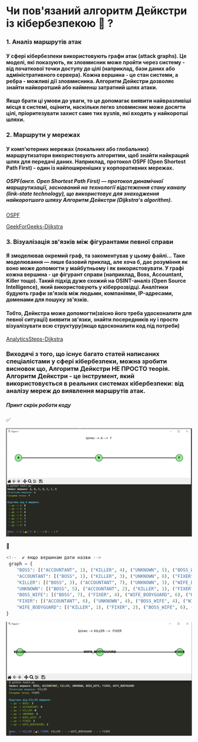 # Чи пов'язаний алгоритм Дейкстри із кібербезпекою 👀 ?

### 1. Аналіз маршрутів атак

#### У сфері кібербезпеки використовують графи атак (attack graphs). Це моделі, які показують, як зловмисник може пройти через систему - від початкової точки доступу до цілі (наприклад, бази даних або адміністративного сервера). Кожна вершина - це стан системи, а ребра - можливі дії зловмисника. Алгоритм Дейкстри дозволяє знайти найкоротший або найменш затратний шлях атаки.

#### Якщо брати ці умови до уваги, то це допомагає виявити найвразливіші місця в системі, оцінити, наскільки легко зловмисник може досягти цілі, пріоритезувати захист саме тих вузлів, які входять у найкоротші шляхи.


### 2. Маршрути у мережах

#### У комп'ютерних мережах (локальних або глобальних) маршрутизатори використовують алгоритми, щоб знайти найкращий шлях для передачі даних. Наприклад, протокол OSPF (Open Shortest Path First) - один із найпоширеніших у корпоративних мережах.


##### OSPF(англ. Open Shortest Path First) — протокол динамічної маршрутизації, заснований на технології відстеження стану каналу (link-state technology), що використовує для знаходження найкоротшого шляху Алгоритм Дейкстри (Dijkstra's algorithm).

[OSPF](https://uk.wikipedia.org/wiki/OSPF)

[GeekForGeeks-Dijkstra](https://www.geeksforgeeks.org/applications-of-dijkstras-shortest-path-algorithm/)


### 3. Візуалізація зв'язків між фігурантами певної справи

#### Я змоделював окремий граф, та закоментував у цьому файлі... Таке моделювання — лише базовий приклад, але хоча б, дає розуміння як воно може допомогти у майбутньому і як використовувати. У графі кожна вершина - це фігурант справи (наприклад, Boss, Accountant, Killer тощо). Такий підхід дуже схожий на OSINT-аналіз (Open Source Intelligence), який використовують у кіберрозвідці. Аналітики будують графи зв'язків між людьми, компаніями, IP-адресами, доменами для пошуку зв'язків.

#### Тобто, Дейкстра може допомогти(звісно його треба удосконалити для певної ситуації) виявити зв'язки, знайти посередників ну і просто візуалізувати всю структуру(якщо вдосконалити код під потреби) 


[AnalyticsSteps-Dijkstra](https://www.analyticssteps.com/blogs/how-dijkstras-algorithm-used-real-world)



### Виходячі з того, що існує багато статей написаних спеціалістами у сфері кібербезпеки, можна зробити висновок що, Алгоритм Дейкстри НЕ ПРОСТО теорія. Алгоритм Дейкстри - це інструмент, який використовується в реальних системах кібербезпеки: від аналізу мереж до виявлення маршрутів атак.




##### Принт скрін роботи коду

✅

![main_work](assets_task3/main_work.png)



🤔


```python
<!--  ✔️ якщо вершинам дати назви -->
 graph = {
    "BOSS": [("ACCOUNTANT", 1), ("KILLER", 4), ("UNKNOWN", 5), ("BOSS_WIFE", 7)],
    "ACCOUNTANT": [("BOSS", 1), ("KILLER", 3), ("UNKNOWN", 8), ("FIXER", 6)],
    "KILLER": [("BOSS", 3), ("ACCOUNTANT", 7), ("UNKNOWN", 3), ("WIFE_BODYGUARD", 1)],
    "UNKNOWN": [("BOSS", 5), ("ACCOUNTANT", 2), ("KILLER", 1), ("FIXER", 4)],
    "BOSS_WIFE": [("BOSS", 7), ("FIXER", 4), ("WIFE_BODYGUARD", 6), ("KILLER", 5)],
    "FIXER": [("ACCOUNTANT", 6), ("UNKNOWN", 4), ("BOSS_WIFE", 4), ("WIFE_BODYGUARD", 2)],
    "WIFE_BODYGUARD": [("KILLER", 1), ("FIXER", 2), ("BOSS_WIFE", 6), ("BOSS", 9)]
}
```



![criminal_map](assets_task3/criminal_map.png)